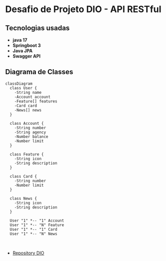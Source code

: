 # Desafio de Projeto DIO - API RESTful


## Tecnologias usadas

- **java 17**
- **Springboot 3**
- **Java JPA**
- **Swagger API**


## Diagrama de Classes

```mermaid
classDiagram
  class User {
    -String name
    -Account account
    -Feature[] features
    -Card card
    -News[] news
  }

  class Account {
    -String number
    -String agency
    -Number balance
    -Number limit
  }

  class Feature {
    -String icon
    -String description
  }

  class Card {
    -String number
    -Number limit
  }

  class News {
    -String icon
    -String description
  }

  User "1" *-- "1" Account
  User "1" *-- "N" Feature
  User "1" *-- "1" Card
  User "1" *-- "N" News
```

</br>

- [Repository DIO](https://github.com/digitalinnovationone/santander-dev-week-2023-api)

